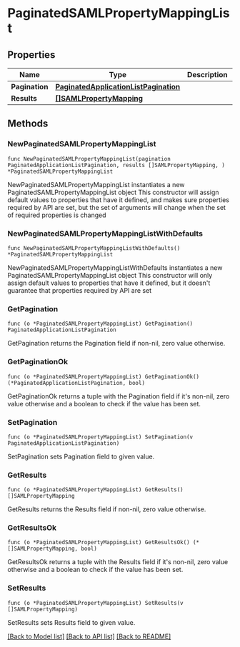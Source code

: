 # PaginatedSAMLPropertyMappingList

## Properties

Name | Type | Description | Notes
------------ | ------------- | ------------- | -------------
**Pagination** | [**PaginatedApplicationListPagination**](PaginatedApplicationListPagination.md) |  | 
**Results** | [**[]SAMLPropertyMapping**](SAMLPropertyMapping.md) |  | 

## Methods

### NewPaginatedSAMLPropertyMappingList

`func NewPaginatedSAMLPropertyMappingList(pagination PaginatedApplicationListPagination, results []SAMLPropertyMapping, ) *PaginatedSAMLPropertyMappingList`

NewPaginatedSAMLPropertyMappingList instantiates a new PaginatedSAMLPropertyMappingList object
This constructor will assign default values to properties that have it defined,
and makes sure properties required by API are set, but the set of arguments
will change when the set of required properties is changed

### NewPaginatedSAMLPropertyMappingListWithDefaults

`func NewPaginatedSAMLPropertyMappingListWithDefaults() *PaginatedSAMLPropertyMappingList`

NewPaginatedSAMLPropertyMappingListWithDefaults instantiates a new PaginatedSAMLPropertyMappingList object
This constructor will only assign default values to properties that have it defined,
but it doesn't guarantee that properties required by API are set

### GetPagination

`func (o *PaginatedSAMLPropertyMappingList) GetPagination() PaginatedApplicationListPagination`

GetPagination returns the Pagination field if non-nil, zero value otherwise.

### GetPaginationOk

`func (o *PaginatedSAMLPropertyMappingList) GetPaginationOk() (*PaginatedApplicationListPagination, bool)`

GetPaginationOk returns a tuple with the Pagination field if it's non-nil, zero value otherwise
and a boolean to check if the value has been set.

### SetPagination

`func (o *PaginatedSAMLPropertyMappingList) SetPagination(v PaginatedApplicationListPagination)`

SetPagination sets Pagination field to given value.


### GetResults

`func (o *PaginatedSAMLPropertyMappingList) GetResults() []SAMLPropertyMapping`

GetResults returns the Results field if non-nil, zero value otherwise.

### GetResultsOk

`func (o *PaginatedSAMLPropertyMappingList) GetResultsOk() (*[]SAMLPropertyMapping, bool)`

GetResultsOk returns a tuple with the Results field if it's non-nil, zero value otherwise
and a boolean to check if the value has been set.

### SetResults

`func (o *PaginatedSAMLPropertyMappingList) SetResults(v []SAMLPropertyMapping)`

SetResults sets Results field to given value.



[[Back to Model list]](../README.md#documentation-for-models) [[Back to API list]](../README.md#documentation-for-api-endpoints) [[Back to README]](../README.md)


